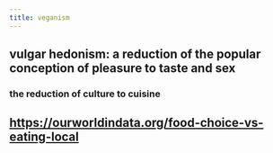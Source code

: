 ```yaml
---
title: veganism
---
```


## vulgar hedonism: a reduction of the popular conception of pleasure to taste and sex
### the reduction of culture to cuisine
## https://ourworldindata.org/food-choice-vs-eating-local
